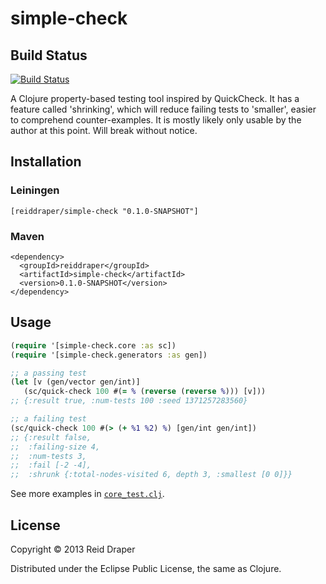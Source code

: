 # simple-check

## Build Status

[![Build Status](https://secure.travis-ci.org/reiddraper/simple-check.png)](http://travis-ci.org/reiddraper/simple-check)

A Clojure property-based testing tool inspired by QuickCheck. It has a feature
called 'shrinking', which will reduce failing tests to 'smaller', easier to
comprehend counter-examples. It is mostly likely only usable by the author
at this point. Will break without notice.

## Installation

### Leiningen

```
[reiddraper/simple-check "0.1.0-SNAPSHOT"]
```

### Maven

```
<dependency>
  <groupId>reiddraper</groupId>
  <artifactId>simple-check</artifactId>
  <version>0.1.0-SNAPSHOT</version>
</dependency>
```

## Usage

```clojure
(require '[simple-check.core :as sc])
(require '[simple-check.generators :as gen])

;; a passing test
(let [v (gen/vector gen/int)]
   (sc/quick-check 100 #(= % (reverse (reverse %))) [v]))
;; {:result true, :num-tests 100 :seed 1371257283560}

;; a failing test
(sc/quick-check 100 #(> (+ %1 %2) %) [gen/int gen/int])
;; {:result false,
;;  :failing-size 4,
;;  :num-tests 3,
;;  :fail [-2 -4],
;;  :shrunk {:total-nodes-visited 6, depth 3, :smallest [0 0]}}
```

See more examples in [`core_test.clj`](test/simple_check/core_test.clj).

## License

Copyright © 2013 Reid Draper

Distributed under the Eclipse Public License, the same as Clojure.
